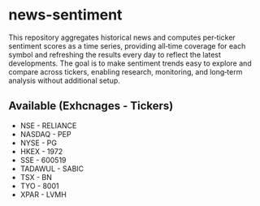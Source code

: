 # news-sentiment

This repository aggregates historical news and computes per‑ticker sentiment scores as a time series, providing all‑time coverage for each symbol and refreshing the results every day to reflect the latest developments. The goal is to make sentiment trends easy to explore and compare across tickers, enabling research, monitoring, and long‑term analysis without additional setup.

## Available (Exhcnages - Tickers)
- NSE - RELIANCE
- NASDAQ - PEP
- NYSE - PG
- HKEX - 1972
- SSE - 600519
- TADAWUL - SABIC
- TSX - BN
- TYO - 8001
- XPAR - LVMH
